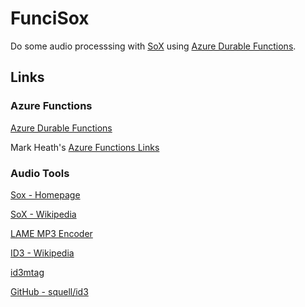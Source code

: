 # FunciSox

Do some audio processsing with [SoX](http://sox.sourceforge.net/) using [Azure Durable Functions](https://docs.microsoft.com/en-us/azure/azure-functions/durable/durable-functions-overview).

## Links

### Azure Functions

[Azure Durable Functions](https://docs.microsoft.com/en-us/azure/azure-functions/durable/durable-functions-overview)

Mark Heath's [Azure Functions Links](https://github.com/markheath/azure-functions-links)

### Audio Tools

[Sox - Homepage](http://sox.sourceforge.net/)

[SoX - Wikipedia](https://en.wikipedia.org/wiki/SoX)

[LAME MP3 Encoder](https://lame.sourceforge.io/)

[ID3 - Wikipedia](https://en.wikipedia.org/wiki/ID3#Editing_ID3_tags)

[id3mtag](https://squell.github.io/id3/)

[GitHub - squell/id3](https://github.com/squell/id3)
